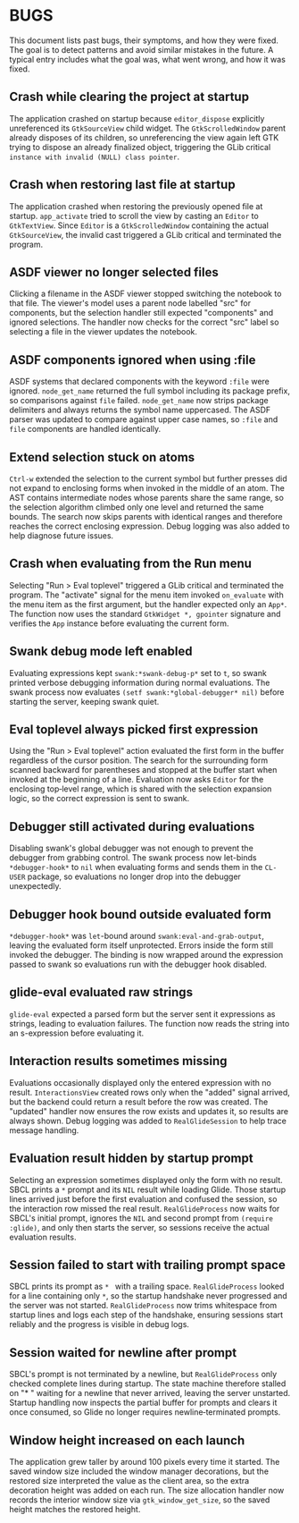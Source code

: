 # BUGS

This document lists past bugs, their symptoms, and how they were fixed. The goal is to detect patterns and avoid similar
mistakes in the future. A typical entry includes what the goal was, what went wrong, and how it was fixed.

## Crash while clearing the project at startup

The application crashed on startup because `editor_dispose` explicitly unreferenced its `GtkSourceView` child
widget. The `GtkScrolledWindow` parent already disposes of its children, so unreferencing the view again left GTK trying
to dispose an already finalized object, triggering the GLib critical `instance with invalid (NULL) class pointer`.

## Crash when restoring last file at startup

The application crashed when restoring the previously opened file at startup. 
`app_activate` tried to scroll the view by casting an `Editor` to
`GtkTextView`. Since `Editor` is a `GtkScrolledWindow` containing the
actual `GtkSourceView`, the invalid cast triggered a GLib critical and
terminated the program.

## ASDF viewer no longer selected files

Clicking a filename in the ASDF viewer stopped switching the notebook to that
file. The viewer's model uses a parent node labelled "src" for components, but
the selection handler still expected "components" and ignored selections. The
handler now checks for the correct "src" label so selecting a file in the
viewer updates the notebook.

## ASDF components ignored when using :file

ASDF systems that declared components with the keyword `:file` were ignored.
`node_get_name` returned the full symbol including its package prefix, so
comparisons against `file` failed. `node_get_name` now strips package
delimiters and always returns the symbol name uppercased. The ASDF parser was
updated to compare against upper case names, so `:file` and `file` components
are handled identically.

## Extend selection stuck on atoms

`Ctrl-w` extended the selection to the current symbol but further presses did
not expand to enclosing forms when invoked in the middle of an atom. The AST
contains intermediate nodes whose parents share the same range, so the
selection algorithm climbed only one level and returned the same bounds. The
search now skips parents with identical ranges and therefore reaches the
correct enclosing expression. Debug logging was also added to help diagnose
future issues.

## Crash when evaluating from the Run menu

Selecting "Run > Eval toplevel" triggered a GLib critical and terminated the
program. The "activate" signal for the menu item invoked `on_evaluate` with the
menu item as the first argument, but the handler expected only an `App*`. The
function now uses the standard `GtkWidget *, gpointer` signature and verifies
the `App` instance before evaluating the current form.

## Swank debug mode left enabled

Evaluating expressions kept `swank:*swank-debug-p*` set to `t`, so swank printed
verbose debugging information during normal evaluations. The swank process now
evaluates `(setf swank:*global-debugger* nil)` before starting the server,
keeping swank quiet.

## Eval toplevel always picked first expression

Using the "Run > Eval toplevel" action evaluated the first form in the buffer
regardless of the cursor position. The search for the surrounding form scanned
backward for parentheses and stopped at the buffer start when invoked at the
beginning of a line. Evaluation now asks `Editor` for the enclosing
top‑level range, which is shared with the selection expansion logic, so the
correct expression is sent to swank.

## Debugger still activated during evaluations

Disabling swank's global debugger was not enough to prevent the debugger from
grabbing control. The swank process now let-binds `*debugger-hook*` to `nil`
when evaluating forms and sends them in the `CL-USER` package, so evaluations
no longer drop into the debugger unexpectedly.

## Debugger hook bound outside evaluated form

`*debugger-hook*` was `let`-bound around `swank:eval-and-grab-output`, leaving
the evaluated form itself unprotected. Errors inside the form still invoked the
debugger. The binding is now wrapped around the expression passed to swank so
evaluations run with the debugger hook disabled.

## glide-eval evaluated raw strings

`glide-eval` expected a parsed form but the server sent it expressions as
strings, leading to evaluation failures. The function now reads the string into
an s-expression before evaluating it.

## Interaction results sometimes missing

Evaluations occasionally displayed only the entered expression with no result.
`InteractionsView` created rows only when the "added" signal arrived, but the
backend could return a result before the row was created. The "updated"
handler now ensures the row exists and updates it, so results are always shown.
Debug logging was added to `RealGlideSession` to help trace message handling.

## Evaluation result hidden by startup prompt

Selecting an expression sometimes displayed only the form with no result.
SBCL prints a `*` prompt and its `NIL` result while loading Glide. Those
startup lines arrived just before the first evaluation and confused the
session, so the interaction row missed the real result. `RealGlideProcess`
now waits for SBCL's initial prompt, ignores the `NIL` and second prompt from
`(require :glide)`, and only then starts the server, so sessions receive the
actual evaluation results.

## Session failed to start with trailing prompt space

SBCL prints its prompt as `* ` with a trailing space. `RealGlideProcess` looked
for a line containing only `*`, so the startup handshake never progressed and
the server was not started. `RealGlideProcess` now trims whitespace from
startup lines and logs each step of the handshake, ensuring sessions start
reliably and the progress is visible in debug logs.

## Session waited for newline after prompt

SBCL's prompt is not terminated by a newline, but `RealGlideProcess` only
checked complete lines during startup. The state machine therefore stalled on
"* " waiting for a newline that never arrived, leaving the server unstarted.
Startup handling now inspects the partial buffer for prompts and clears it once
consumed, so Glide no longer requires newline‑terminated prompts.

## Window height increased on each launch

The application grew taller by around 100 pixels every time it started. The
saved window size included the window manager decorations, but the restored
size interpreted the value as the client area, so the extra decoration height
was added on each run. The size allocation handler now records the interior
window size via `gtk_window_get_size`, so the saved height matches the restored
height.
